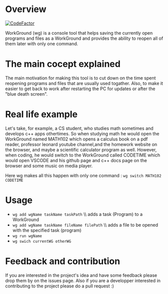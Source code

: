 # Overview

[![CodeFactor](https://www.codefactor.io/repository/github/mohasarc/workground/badge/master)](https://www.codefactor.io/repository/github/mohasarc/workground/overview/master)

WorkGround (wg) is a console tool that helps saving the currently open programs and files as a WorkGround and provides the ability to reopen all of them later with only one command.

# The main cocept explained
The main motivation for making this tool is to cut down on the time spent reopening programs and files that are usually used togather. Also, to make it easier to get back to work after restarting the PC for updates or after the "blue death screen".

# Real life example
Let's take, for example, a CS student, who studies math sometimes and develops c++ apps othertimes. So when studying math he would open the WorkGround named MATH102 which opens a calculus book on a pdf reader, professor leonard youtube channel,and the homework website on the browser, and maybe a scientific calculator program as well. However, when coding, he would switch to the WorkGround called CODETIME which would open VSCODE and his github page and c++ docs page on the browser and some music on media player.

Here wg makes all this happen with only one command : `wg switch MATH102 CODETIME`

# Usage
- `wg add wgName taskName taskPath`           \\\\ adds a task (Program) to a WorkGround
- `wg add wgName taskName fileName filePath`  \\\\ adds a file to be opened with the specified task (program)
- `wg run wgName`
- `wg swich currentWG otherWG`

# Feedback and contribution
If you are interested in the project's idea and have some feedback please drop them by on the issues page. Also if you are a developper interested in contributing to the project please do a pull request :)